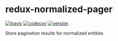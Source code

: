 # redux-normalized-pager

[![travis](https://img.shields.io/travis/mcollis/redux-normalized-pager.svg)](https://img.shields.io/travis/mcollis/redux-normalized-pager.svg)
[![codecov](https://img.shields.io/codecov/c/github/mcollis/redux-normalized-pager.svg)](https://img.shields.io/codecov/c/github/mcollis/redux-normalized-pager.svg)
[![version](https://img.shields.io/npm/v/redux-normalized-pager.svg)](https://img.shields.io/npm/v/redux-normalized-pager.svg)

Store pagination results for normalized entities